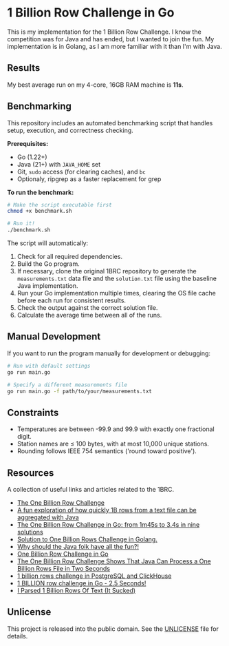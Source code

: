 # 1 Billion Row Challenge in Go

This is my implementation for the 1 Billion Row Challenge. I know the competition was for Java and has ended, but I wanted to join the fun. My implementation is in Golang, as I am more familiar with it than I'm with Java.

## Results

My best average run on my 4-core, 16GB RAM machine is **11s**.

## Benchmarking

This repository includes an automated benchmarking script that handles setup, execution, and correctness checking.

**Prerequisites:**
*   Go (1.22+)
*   Java (21+) with `JAVA_HOME` set
*   Git, `sudo` access (for clearing caches), and `bc`
*   Optionaly, ripgrep as a faster replacement for grep

**To run the benchmark:**

```bash
# Make the script executable first
chmod +x benchmark.sh

# Run it!
./benchmark.sh
```

The script will automatically:
1.  Check for all required dependencies.
2.  Build the Go program.
3.  If necessary, clone the original 1BRC repository to generate the `measurements.txt` data file and the `solution.txt` file using the baseline Java implementation.
4.  Run your Go implementation multiple times, clearing the OS file cache before each run for consistent results.
5.  Check the output against the correct solution file.
6.  Calculate the average time between all of the runs.

## Manual Development

If you want to run the program manually for development or debugging:

```bash
# Run with default settings
go run main.go

# Specify a different measurements file
go run main.go -f path/to/your/measurements.txt
```

## Constraints

*   Temperatures are between -99.9 and 99.9 with exactly one fractional digit.
*   Station names are ≤ 100 bytes, with at most 10,000 unique stations.
*   Rounding follows IEEE 754 semantics ('round toward positive').

## Resources

A collection of useful links and articles related to the 1BRC.
*   [The One Billion Row Challenge](https://www.morling.dev/blog/one-billion-row-challenge/)
*   [A fun exploration of how quickly 1B rows from a text file can be aggregated with Java](https://github.com/gunnarmorling/1brc)
*   [The One Billion Row Challenge in Go: from 1m45s to 3.4s in nine solutions](https://benhoyt.com/writings/go-1brc/)
*   [Solution to One Billion Rows Challenge in Golang.](https://github.com/shraddhaag/1brc/)
*   [Why should the Java folk have all the fun?!](https://rmoff.net/2024/01/03/1%EF%B8%8F%E2%83%A3%EF%B8%8F-1brc-in-sql-with-duckdb/)
*   [One Billion Row Challenge in Go](https://mrkaran.dev/posts/1brc/)
*   [The One Billion Row Challenge Shows That Java Can Process a One Billion Rows File in Two Seconds](https://www.infoq.com/news/2024/01/1brc-fast-java-processing/)
*   [1 billion rows challenge in PostgreSQL and ClickHouse](https://ftisiot.net/posts/1brows/)
*   [1 BILLION row challenge in Go - 2.5 Seconds!](https://youtu.be/O1IFQav9FQg)
*   [I Parsed 1 Billion Rows Of Text (It Sucked)](https://youtu.be/e_9ziFKcEhw)

## Unlicense

This project is released into the public domain. See the [UNLICENSE](UNLICENSE) file for details.
